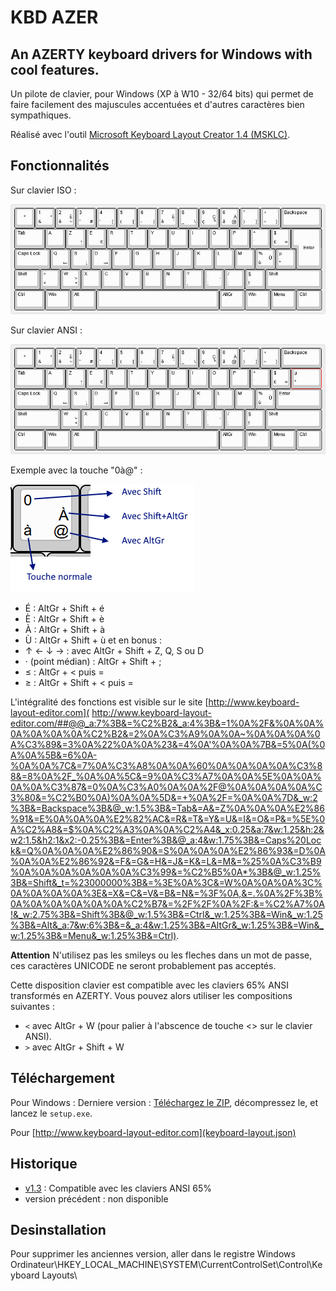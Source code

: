 # KBD AZER

## An AZERTY keyboard drivers for Windows with cool features.

Un pilote de clavier, pour Windows (XP à W10 - 32/64 bits) qui permet de faire facilement des majuscules accentuées et d'autres caractères bien sympathiques.

Réalisé avec l'outil [Microsoft Keyboard Layout Creator 1.4 (MSKLC)](https://www.microsoft.com/en-gb/download/details.aspx?id=102134).

## Fonctionnalités

Sur clavier ISO :

![KBD Azerty layout - iso](keyboard-layout.png)

Sur clavier ANSI :

![KBD Azerty layout - ansi](keyboard-layout-ansi.png)

Exemple avec la touche "0à@" :

![KBD Azerty layout sample ](sample.png)

- É : AltGr + Shift + é
- È : AltGr + Shift + è
- À : AltGr + Shift + à
- Ù : AltGr + Shift + ù
et en bonus :
- ↑ ← ↓ → : avec AltGr + Shift + Z, Q, S ou D
- · (point médian) : AltGr + Shift + ;
- ≤ : AltGr + < puis =
- ≥ : AltGr + Shift + < puis =

L'intégralité des fonctions est visible sur le site [http://www.keyboard-layout-editor.com](
http://www.keyboard-layout-editor.com/##@@_a:7%3B&=%C2%B2&_a:4%3B&=1%0A%2F&%0A%0A%0A%0A%0A%0A%C2%B2&=2%0A%C3%A9%0A%0A~%0A%0A%0A%0A%C3%89&=3%0A%22%0A%0A%23&=4%0A'%0A%0A%7B&=5%0A(%0A%0A%5B&=6%0A-%0A%0A%7C&=7%0A%C3%A8%0A%0A%60%0A%0A%0A%0A%C3%88&=8%0A%2F_%0A%0A%5C&=9%0A%C3%A7%0A%0A%5E%0A%0A%0A%0A%C3%87&=0%0A%C3%A0%0A%0A%2F@%0A%0A%0A%0A%C3%80&=%C2%B0%0A)%0A%0A%5D&=+%0A%2F=%0A%0A%7D&_w:2%3B&=Backspace%3B&@_w:1.5%3B&=Tab&=A&=Z%0A%0A%0A%E2%86%91&=E%0A%0A%0A%E2%82%AC&=R&=T&=Y&=U&=I&=O&=P&=%5E%0A%C2%A8&=$%0A%C2%A3%0A%0A%C2%A4&_x:0.25&a:7&w:1.25&h:2&w2:1.5&h2:1&x2:-0.25%3B&=Enter%3B&@_a:4&w:1.75%3B&=Caps%20Lock&=Q%0A%0A%0A%E2%86%90&=S%0A%0A%0A%E2%86%93&=D%0A%0A%0A%E2%86%92&=F&=G&=H&=J&=K&=L&=M&=%25%0A%C3%B9%0A%0A%0A%0A%0A%0A%C3%99&=%C2%B5%0A*%3B&@_w:1.25%3B&=Shift&_t=%23000000%3B&=%3E%0A%3C&=W%0A%0A%0A%3C%0A%0A%0A%0A%3E&=X&=C&=V&=B&=N&=%3F%0A,&=.%0A%2F%3B%0A%0A%0A%0A%0A%0A%C2%B7&=%2F%2F%0A%2F:&=%C2%A7%0A!&_w:2.75%3B&=Shift%3B&@_w:1.5%3B&=Ctrl&_w:1.25%3B&=Win&_w:1.25%3B&=Alt&_a:7&w:6%3B&=&_a:4&w:1.25%3B&=AltGr&_w:1.25%3B&=Win&_w:1.25%3B&=Menu&_w:1.25%3B&=Ctrl).

**Attention** N'utilisez pas les smileys ou les fleches dans un mot de passe, ces caractères UNICODE ne seront probablement pas acceptés.



Cette disposition clavier est compatible avec les claviers 65% ANSI transformés en AZERTY. Vous pouvez alors utiliser les compositions suivantes :
- `<` avec AltGr + W (pour palier à l'abscence de touche <> sur le clavier ANSI).
- `>` avec AltGr + Shift + W 

## Téléchargement

Pour Windows : Derniere version : [Téléchargez le ZIP](https://github.com/psa-jforestier/KbdAZER/releases/tag/v1.3), décompressez le, et lancez le `setup.exe`.

Pour [http://www.keyboard-layout-editor.com](keyboard-layout.json)

## Historique

- [v1.3](https://github.com/psa-jforestier/KbdAZER/releases/tag/v1.3) : Compatible avec les claviers ANSI 65%
- version précédent : non disponible

## Desinstallation

Pour supprimer les anciennes version, aller dans le registre Windows Ordinateur\HKEY_LOCAL_MACHINE\SYSTEM\CurrentControlSet\Control\Keyboard Layouts\